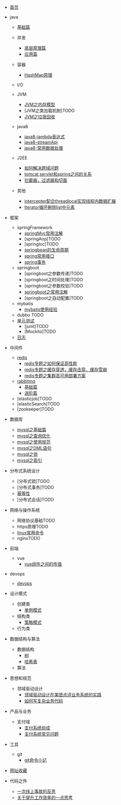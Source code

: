 * [首页](README.md)
* java
    * [基础篇](./docs/java/基础/基础.md)  
    * 并发
        * [底层原理篇](/docs/java/并发/底层原理篇.md)
        * [应用篇](/docs/java/并发/应用篇.md)

    * 容器
        * [HashMap原理](/docs/java/容器/HashMap原理.md)
    * I/O
    * JVM
        * [JVM之内存模型](/docs/java/JVM/JVM之内存模型.md)
        * [JVM之类加载机制]TODO
        * [JVM之垃圾回收](/docs/java/JVM/JVM之垃圾回收算法.md)
    * java8
        * [java8-lambda表达式](/docs/java/java8/java8-lambda表达式.md)
        * [java8-streamApi](/docs/java/java8/java8-streamApi.md)
        * [java8-常用数据处理](/docs/java/java8/java8-常用数据处理.md)
    * J2EE
        * [如何解决跨域问题](https://juejin.im/post/5c23993de51d457b8c1f4ee1)
        * [tomcat,servlet和spring之间的关系](https://www.cnblogs.com/shawshawwan/p/9002126.html)
        * [拦截器，过滤器和切面](https://blog.csdn.net/fly910905/docs/details/86537648)
    
    * 其他
        * [intercepter配合threadlocal实现线程内数据扩展](/docs/java/其他/intercepter-and-threadlocal.md)
        * [Iterator循环删除list中元素](/docs/java/其他/Iterator循环删除list中元素.md)
* 框架
    * springFramework
        * [springMvc常用注解](/docs/框架/springFramework/springMvc常用注解.md)
        * [springAop]TODO
        * [springIoc]TODO
        * [springbean的生命周期](/docs/框架/springFramework/springbean的生命周期.md)
        * [spring常用接口](/docs/框架/springFramework/spring常用接口.md)
        * [spring事务](/docs/框架/springFramework/spring事务.md)
    * springboot
        * [springboot之参数传递]TODO
        * [springboot之时间处理]TODO
        * [springboot之参数校验]TODO
        * [springboot之常用注解](/docs/框架/springboot/springboot之常用注解.md)
        * [springboot之自动配置]TODO
    * mybatis
        * [mybatis使用经验](/docs/框架/mybatis/mybatis使用经验.md)
    * dubbo TODO
    * [单元测试](单元测试)
        * [junit]TODO
        * [Mockito]TODO
    * [日志](日志)
* 中间件
    * [redis](中间件)
        * [redis专题之如何保证高性能](/docs/中间件/redis/redis专题之如何保证高性能.md)
        * [redis专题之缓存穿透，缓存击穿，缓存雪崩](/docs/中间件/redis/redis专题之缓存穿透，缓存击穿，缓存雪崩.md)
        * [redis专题之集群高可用部署方案](/docs/中间件/redis/redis专题之集群高可用部署方案.md)
    * [rabbitmq](中间件)
        * [基础篇](/docs/中间件/rabbitmq/基础篇.md)
        * [进阶篇](/docs/中间件/rabbitmq/进阶篇.md)
    * [elasticjob]TODO
    * [elasticSearch]TODO
    * [zookeeper]TODO
* 数据库
    * [mysql之基础篇](/docs/数据库/mysql之基础篇.md)
    * [mysql之查询优化](/docs/数据库/mysql之查询优化.md)
    * [mysql之使用规范](/docs/数据库/mysql之使用规范.md)
    * [mysql之DML语句](/docs/数据库/mysql之DML语句.md)
    * [mysql之锁](/docs/数据库/mysql之锁.md)
    * [mysql之索引](/docs/数据库/mysql之索引.md)
* 分布式系统设计
    * [分布式锁]TODO
    * [分布式事务]TODO
    * [幂等性](/docs/分布式系统设计/幂等性.md)
    * [分布式会话]TODO
* 网络与操作系统    
    * 网络协议基础TODO
    * https原理TODO
    * [linux常用命令](/docs/网络与操作系统/linux常用命令.md)
    * nginxTODO

* 前端
    * vue
        * [vue组件之间的传值](/docs/前端/vue组件之间的传值.md)

* devops
    * [devops](/docs/devops/devops.md)

* 设计模式
    * 创建类
        * [单例模式](/docs/设计模式/创建类/单例模式.md)
    * 结构类
        * [策略模式](/docs/设计模式/结构类/策略模式.md)
    * 行为类

* 数据结构与算法
    * 数据结构
        * [树](https://www.cnblogs.com/maybe2030/p/4732377.html)
        * [哈希表](https://www.cnblogs.com/maybe2030/p/4719267.html)
    * 算法
* 思想和规范
    * 领域驱动设计
        * [领域驱动设计在美团点评业务系统的实践](https://yq.aliyun.com/docss/319159?utm_content=m_38302)
        * [如何写复杂业务代码](https://yq.aliyun.com/articles/712581?spm=a2c4e.11155435.0.0.7c0d1500X9Q5mO)
* 产品与业务
    * 支付域
        * [支付系统组成](/docs/产品和业务/支付系统组成.md)
        * [支付系统常见问题](/docs/产品和业务/支付系统常见问题.md)
* 工具
    * git
        * [git命令小记](/docs/工具/git/git命令小记.md)
* [网址收藏](/docs/others/网址收藏.md)
* 代码之外
    * [一次线上事故的反思](/docs/代码之外/一次线上事故的反思.md)
    * [关于提升工作效率的一点思考](/docs/代码之外/关于提升工作效率的一点思考.md)


